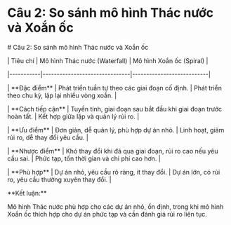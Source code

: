 # Câu 2: So sánh mô hình Thác nước và Xoắn ốc

\# Câu 2: So sánh mô hình Thác nước và Xoắn ốc



| Tiêu chí | Mô hình Thác nước (Waterfall) | Mô hình Xoắn ốc (Spiral) |

|-----------|-------------------------------|---------------------------|

| \*\*Đặc điểm\*\* | Phát triển tuần tự theo các giai đoạn cố định. | Phát triển theo chu kỳ, lặp lại nhiều vòng xoắn. |

| \*\*Cách tiếp cận\*\* | Tuyến tính, giai đoạn sau bắt đầu khi giai đoạn trước hoàn tất. | Kết hợp giữa lặp và quản lý rủi ro. |

| \*\*Ưu điểm\*\* | Đơn giản, dễ quản lý, phù hợp dự án nhỏ. | Linh hoạt, giảm rủi ro, dễ thay đổi yêu cầu. |

| \*\*Nhược điểm\*\* | Khó thay đổi khi đã qua giai đoạn, rủi ro cao nếu yêu cầu sai. | Phức tạp, tốn thời gian và chi phí cao hơn. |

| \*\*Phù hợp\*\* | Dự án nhỏ, yêu cầu rõ ràng, ít thay đổi. | Dự án lớn, có rủi ro, yêu cầu thường xuyên thay đổi. |



\*\*Kết luận:\*\*  

Mô hình Thác nước phù hợp cho các dự án nhỏ, ổn định, trong khi mô hình Xoắn ốc thích hợp cho dự án phức tạp và cần đánh giá rủi ro liên tục.



